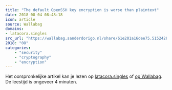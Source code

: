 ```yaml
---
title: "The default OpenSSH key encryption is worse than plaintext"
date: 2018-08-04 08:48:18
icon: article
source: Wallabag
domains:
- latacora.singles
src_url: "https://wallabag.sanderdorigo.nl/share/61e201a16dee75.51524280"
2018: "08"
categories:
    - "security"
    - "cryptography"
    - "encryption"
---
```

Het oorspronkelijke artikel kan je lezen op [latacora.singles](https://latacora.singles/2018/08/03/the-default-openssh.html) of [op Wallabag](https://wallabag.sanderdorigo.nl/share/61e201a16dee75.51524280). De leestijd is ongeveer 4 minuten.